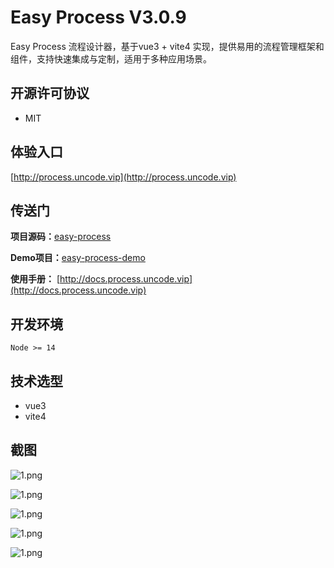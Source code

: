# Easy Process V3.0.9
Easy Process 流程设计器，基于vue3 + vite4 实现，提供易用的流程管理框架和组件，支持快速集成与定制，适用于多种应用场景。


## 开源许可协议
- MIT


## 体验入口
[http://process.uncode.vip](http://process.uncode.vip)



## 传送门
**项目源码：**[easy-process](https://gitee.com/quxiu-code/easy-process)

**Demo项目：**[easy-process-demo](https://gitee.com/quxiu-code/easy-process-demo)

**使用手册：** [http://docs.process.uncode.vip](http://docs.process.uncode.vip)


## 开发环境

```
Node >= 14
```

## 技术选型

- vue3
- vite4



## 截图

![1.png](http://file.uncode.vip/easy-process/image/demo/1.png)

![1.png](http://file.uncode.vip/easy-process/image/demo/2.png)

![1.png](http://file.uncode.vip/easy-process/image/demo/3.png)

![1.png](http://file.uncode.vip/easy-process/image/demo/4.png)

![1.png](http://file.uncode.vip/easy-process/image/demo/5.png)



